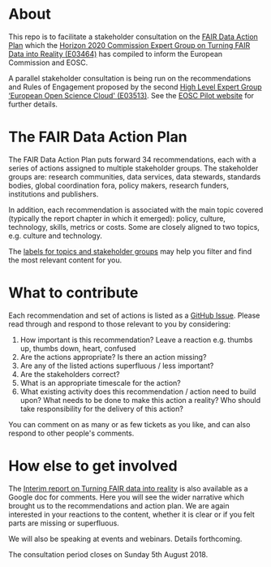# About

This repo is to facilitate a stakeholder consultation on the [FAIR Data Action Plan](https://doi.org/10.5281/zenodo.1285290) which the [Horizon 2020 Commission Expert Group on Turning FAIR Data into Reality (E03464)](http://ec.europa.eu/transparency/regexpert/index.cfm?do=groupDetail.groupDetail&groupID=3464) has compiled to inform the European Commission and EOSC. 

A parallel stakeholder consultation is being run on the recommendations and Rules of Engagement proposed by the second [High Level Expert Group ‘European Open Science Cloud' (E03513)](http://ec.europa.eu/transparency/regexpert/index.cfm?do=groupDetail.groupDetail&groupID=3513). See the [EOSC Pilot website](https://eoscpilot.eu/open-consultation) for further details.

# The FAIR Data Action Plan

The FAIR Data Action Plan puts forward 34 recommendations, each with a series of actions assigned to multiple stakeholder groups. The stakeholder groups are: research communities, data services, data stewards, standards bodies, global coordination fora, policy makers, research funders, institutions and publishers.

In addition, each recommendation is associated with the main topic covered (typically the report chapter in which it emerged): policy, culture, technology, skills, metrics or costs. Some are closely aligned to two topics, e.g. culture and technology. 

The [labels for topics and stakeholder groups](https://github.com/FAIR-Data-EG/Action-Plan/labels) may help you filter and find the most relevant content for you. 

# What to contribute

Each recommendation and set of actions is listed as a [GitHub Issue](https://github.com/FAIR-Data-EG/Action-Plan/issues?q=is%3Aissue+is%3Aopen+sort%3Acreated-asc). Please read through and respond to those relevant to you by considering:
1. How important is this recommendation? Leave a reaction e.g. thumbs up, thumbs down, heart, confused
2. Are the actions appropriate? Is there an action missing?
3. Are any of the listed actions superfluous / less important?
4. Are the stakeholders correct?
5. What is an appropriate timescale for the action?
6. What existing activity does this recommendation / action need to build upon? What needs to be done to make this action a reality? Who should take responsibility for the delivery of this action?

You can comment on as many or as few tickets as you like, and can also respond to other people's comments. 

# How else to get involved

The [Interim report on Turning FAIR data into reality](https://docs.google.com/document/d/1FcnBOPUm-9gW3gjF18FDoPNUvIn-ojduLeLe0Y8yEH8/) is also available as a Google doc for comments. Here you will see the wider narrative which brought us to the recommendations and action plan. We are again interested in your reactions to the content, whether it is clear or if you felt parts are missing or superfluous.

We will also be speaking at events and webinars. Details forthcoming.

The consultation period closes on Sunday 5th August 2018.
